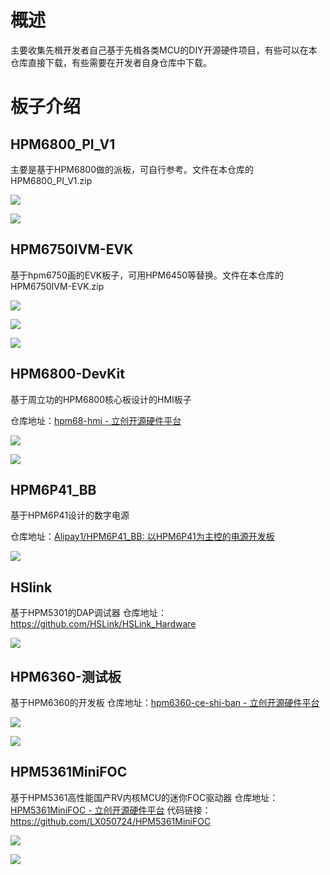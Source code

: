 # 概述

主要收集先楫开发者自己基于先楫各类MCU的DIY开源硬件项目，有些可以在本仓库直接下载，有些需要在开发者自身仓库中下载。

# 板子介绍

## HPM6800_PI_V1

主要是基于HPM6800做的派板，可自行参考。文件在本仓库的HPM6800_PI_V1.zip

![](image/HPM6800_PI_V1_TOP.jpeg)

![](image/HPM6800_PI_V1_bottom.jpeg.jpeg)

## HPM6750IVM-EVK

基于hpm6750画的EVK板子，可用HPM6450等替换。文件在本仓库的HPM6750IVM-EVK.zip

![](image/HPM6750IVM-EVK_top.png)

![](image/HPM6750IVM-EVK_bottom.png)

![](image/HPM6750IVM-EVK_image.jpeg)

## HPM6800-DevKit

基于周立功的HPM6800核心板设计的HMI板子

仓库地址：[hpm68-hmi - 立创开源硬件平台](https://oshwhub.com/hasaki6/hpm68-hmi)

![](image/ZLG_HPM6800_CORE_board.png)

![](image/ZLG_HPM6800_CORE_board.jpeg)

## HPM6P41_BB

基于HPM6P41设计的数字电源

仓库地址：[Alipay1/HPM6P41_BB: 以HPM6P41为主控的电源开发板](https://github.com/Alipay1/HPM6P41_BB)

![](image/HPM6P41_BB.png)

## HSlink
基于HPM5301的DAP调试器
仓库地址：https://github.com/HSLink/HSLink_Hardware

![](image/hslink.png)

## HPM6360-测试板

基于HPM6360的开发板
仓库地址：[hpm6360-ce-shi-ban - 立创开源硬件平台](https://oshwhub.com/hasaki6/hpm6360-ce-shi-ban)

![](image/hpm6360-ce-shi-ban_top.png)

![](image/hpm6360-ce-shi-ban.png)

## HPM5361MiniFOC

基于HPM5361高性能国产RV内核MCU的迷你FOC驱动器
仓库地址：[HPM5361MiniFOC - 立创开源硬件平台](https://oshwhub.com/lx050724/hpm5361foc)
代码链接：https://github.com/LX050724/HPM5361MiniFOC

![](image/HPM5361MiniFOC_top.png)

![](image/HPM5361MiniFOC_board.jpeg)


